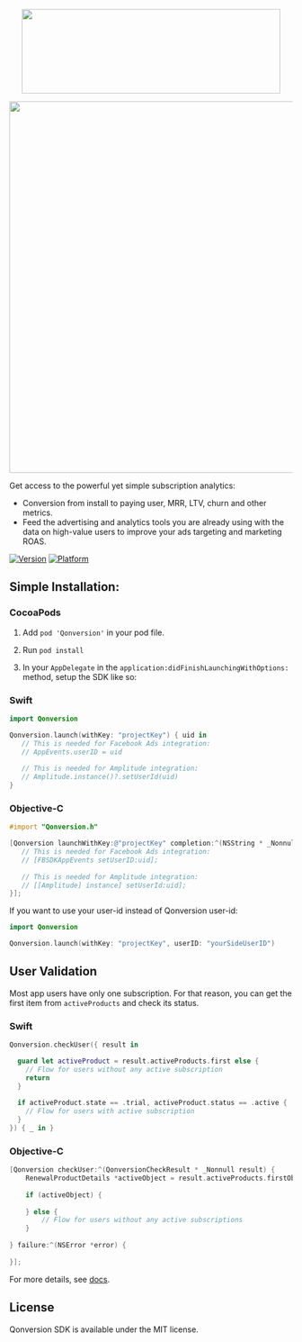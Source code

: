 <p align="center">
 <a href="https://qonversion.io" target="_blank"><img width="460" height="150" src="https://qonversion.io/img/q_brand.svg"></a>
</p>

<p align="center">
     <a href="https://qonversion.io"><img width="660" src="https://qonversion.io/img/illustrations/charts.svg"></a></p>

Get access to the powerful yet simple subscription analytics:
* Conversion from install to paying user, MRR, LTV, churn and other metrics.
* Feed the advertising and analytics tools you are already using with the data on high-value users to improve your ads targeting and marketing ROAS.

[![Version](https://img.shields.io/cocoapods/v/Qonversion.svg?style=flat)](https://cocoapods.org/pods/Qonversion)
[![Platform](https://img.shields.io/cocoapods/p/Qonversion.svg?style=flat)](https://cocoapods.org/pods/Qonversion)

## Simple Installation:

### CocoaPods

1. Add `pod 'Qonversion'` in your pod file.

2. Run `pod install`

3. In your `AppDelegate` in the `application:didFinishLaunchingWithOptions:` method, setup the SDK like so:

### Swift

```swift
import Qonversion

Qonversion.launch(withKey: "projectKey") { uid in 
   // This is needed for Facebook Ads integration:
   // AppEvents.userID = uid
   
   // This is needed for Amplitude integration:
   // Amplitude.instance()?.setUserId(uid)
}
```

### Objective-C

```objective-c
#import "Qonversion.h"

[Qonversion launchWithKey:@"projectKey" completion:^(NSString * _Nonnull uid) {
   // This is needed for Facebook Ads integration:
   // [FBSDKAppEvents setUserID:uid];
   
   // This is needed for Amplitude integration:
   // [[Amplitude] instance] setUserId:uid];
}]; 
```

If you want to use your user-id instead of Qonversion user-id:

```swift
import Qonversion

Qonversion.launch(withKey: "projectKey", userID: "yourSideUserID")
```


## User Validation


Most app users have only one subscription. For that reason, you can get the first item from `activeProducts` and check its status. 

### Swift

```swift
Qonversion.checkUser({ result in

  guard let activeProduct = result.activeProducts.first else {
    // Flow for users without any active subscription
    return
  }
  
  if activeProduct.state == .trial, activeProduct.status == .active {
    // Flow for users with active subscription
  }
}) { _ in }
```

### Objective-C

```Objective-C
[Qonversion checkUser:^(QonversionCheckResult * _Nonnull result) {
    RenewalProductDetails *activeObject = result.activeProducts.firstObject;
    
    if (activeObject) {
        
    } else {
        // Flow for users without any active subscriptions
    }
    
} failure:^(NSError *error) {
    
}];
```
 For more details, see [docs](https://docs.qonversion.io/getting-started/quick-start-with-ios/user-validation#check-user-subscription).


## License

Qonversion SDK is available under the MIT license.
